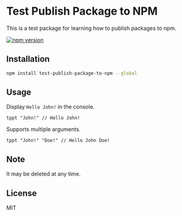 # Test Publish Package to NPM

This is a test package for learning how to publish packages to npm.

[![npm version](https://badge.fury.io/js/test-publish-package-to-npm.svg)](https://badge.fury.io/js/test-publish-package-to-npm)

## Installation

```bash
npm install test-publish-package-to-npm --global
```

## Usage

Display `Hello John!` in the console.

```
tppt "John!" // Hello John!
```

Supports multiple arguments.

```
tppt "John!" "Doe!" // Hello John Doe!
```

## Note

It may be deleted at any time.

## License

MIT
